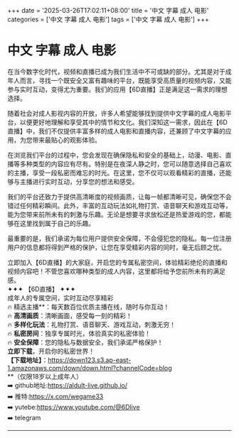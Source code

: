 +++
date = '2025-03-26T17:02:11+08:00'
title = '中文 字幕 成人 电影'
categories = ['中文 字幕 成人 电影']
tags = ['中文 字幕 成人 电影']
+++

# 中文 字幕 成人 电影

在当今数字化时代，视频和直播已成为我们生活中不可或缺的部分。尤其是对于成年人而言，寻找一个既安全又富有趣味的平台，既能享受高质量的视频内容，又能参与实时互动，变得尤为重要。我们的应用【6D直播】正是满足这一需求的理想选择。

随着社会对成人影视内容的开放，许多人希望能够找到提供中文字幕的成人电影平台，以便更好地理解和享受其中的情节和文化。我们深知这一需求，因此在【6D直播】中，我们不仅提供丰富多样的成人电影和直播内容，还兼顾了中文字幕的应用，为您带来最贴心的观影体验。

在浏览我们平台的过程中，您会发现在确保隐私和安全的基础上，动漫、电影、直播等多种类型的内容应有尽有。特别是在夜深人静之时，您可以随意选择自己喜欢的主播，享受一段私密而难忘的时光。在这里，您不仅可以观看精彩的直播，还能够与主播进行实时互动，分享您的想法和感受。

我们的平台还致力于提供高清晰度的视频画质，让每一帧都清晰可见，确保您不会错过任何精彩瞬间。此外，丰富的互动玩法如礼物打赏、语音聊天和游戏互动等，能为您带来前所未有的刺激与乐趣。无论是想要寻求放松还是热爱游戏的您，都能够在这里找到属于自己的乐趣。

最重要的是，我们承诺为每位用户提供安全保障，不会侵犯您的隐私。每一位注册用户的信息都将得到严格的保护，让您在享受精彩内容的同时，毫无后顾之忧。

立即加入【6D直播】的大家庭，开启您的专属私密空间，体验精彩绝伦的直播和视频内容吧！不管您喜欢哪种类型的成人内容，这里都将给予您前所未有的满足感。  
✦✦✦ 【6D直播】 ✦✦✦  
成年人的专属空间，实时互动尽享精彩  
🔥 精选主播**：每天数百位优质主播在线，随时与你互动！  
🔥 **高清画质**：清晰画面，感受每一刻的精彩！  
🔥 **多样化玩法**：礼物打赏、语音聊天、游戏互动，刺激无穷！  
🔥 **私密房间**：独享专属时光，体验真实的私密体验！  
🔥 **安全保障**：您的隐私与数据安全，我们承诺严格保护！  
**立即下载**，开启你的私密世界！  
**【下载地址】**：https://down123.s3.ap-east-1.amazonaws.com/down/down.html?channelCode=blog  
**（仅限18岁以上成年人）  
➡️ github地址:https://aldult-live.github.io/  
➡️ 推特:https://x.com/wegame33  
➡️ yutebe:https://www.youtube.com/@6Dlive  
➡️ telegram

---
